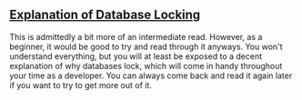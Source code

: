 [Explanation of Database Locking](http://www.methodsandtools.com/archive/archive.php?id=83)
------

This is admittedly a bit more of an intermediate read. However, as a beginner, it would be good to try and read through it anyways. You won't understand everything, but you will at least be exposed to a decent explanation of why databases lock, which will come in handy throughout your time as a developer. You can always come back and read it again later if you want to try to get more out of it.
